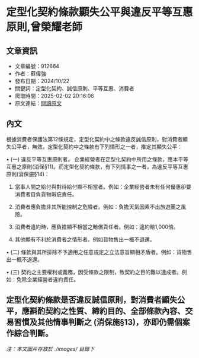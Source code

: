 # 定型化契約條款顯失公平與違反平等互惠原則,曾榮耀老師

## 文章資訊
- 文章編號：912664
- 作者：蘇偉強
- 發布日期：2024/10/22
- 關鍵詞：定型化契約、誠信原則、平等互惠、消費者
- 爬取時間：2025-02-02 20:16:06
- 原文連結：[閱讀原文](https://real-estate.get.com.tw/Columns/detail.aspx?no=912664)

## 內文
根據消費者保護法第12條規定，定型化契約中之條款違反誠信原則，對消費者顯失公平者，無效。定型化契約中之條款有下列情形之一者，推定其顯失公平：

• (一) 違反平等互惠原則者。 企業經營者在定型化契約中所用之條款，應本平等互惠之原則(消保§11)。而定型化契約條款，有下列情事之一者，為違反平等互惠原則(消保施§14)：

1. 當事人間之給付與對待給付顯不相當者。例如：企業經營者未有任何優惠卻要消費者自負貨物瑕疵責任。

2. 消費者應負擔非其所能控制之危險者。例如：負擔天氣因素不出旅遊團之風險。

3. 消費者違約時，應負擔顯不相當之賠償責任者。例如：違約賠1,000倍。

4. 其他顯有不利於消費者之情形者。例如貨物售出一概不退還。

• (二) 條款與其所排除不予適用之任意規定之立法意旨顯相矛盾者。例如：貨物售出一概不退還。

• (三) 契約之主要權利或義務，因受條款之限制，致契約之目的難以達成者。例如：免除企業經營者違約責任。

定型化契約條款是否違反誠信原則，對消費者顯失公平，應斟酌契約之性質、締約目的、全部條款內容、交易習慣及其他情事判斷之 (消保施§13)，亦即仍需個案作綜合判斷。
---
*注：本文圖片存放於 ./images/ 目錄下*
